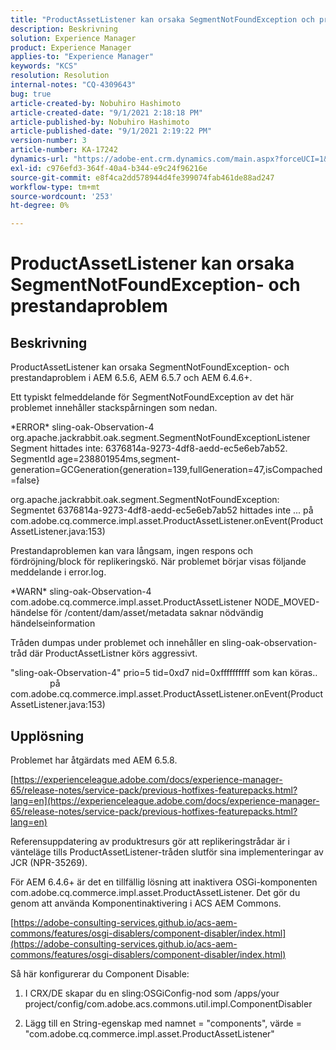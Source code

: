 ```yaml
---
title: "ProductAssetListener kan orsaka SegmentNotFoundException och prestandaproblem"
description: Beskrivning
solution: Experience Manager
product: Experience Manager
applies-to: "Experience Manager"
keywords: "KCS"
resolution: Resolution
internal-notes: "CQ-4309643"
bug: true
article-created-by: Nobuhiro Hashimoto
article-created-date: "9/1/2021 2:18:18 PM"
article-published-by: Nobuhiro Hashimoto
article-published-date: "9/1/2021 2:19:22 PM"
version-number: 3
article-number: KA-17242
dynamics-url: "https://adobe-ent.crm.dynamics.com/main.aspx?forceUCI=1&pagetype=entityrecord&etn=knowledgearticle&id=a27a3073-2f0b-ec11-b6e6-00224808dc0d"
exl-id: c976efd3-364f-40a4-b344-e9c24f96216e
source-git-commit: e8f4ca2dd578944d4fe399074fab461de88ad247
workflow-type: tm+mt
source-wordcount: '253'
ht-degree: 0%

---
```


# ProductAssetListener kan orsaka SegmentNotFoundException- och prestandaproblem

## Beskrivning


ProductAssetListener kan orsaka SegmentNotFoundException- och prestandaproblem i AEM 6.5.6, AEM 6.5.7 och AEM 6.4.6+.



Ett typiskt felmeddelande för SegmentNotFoundException av det här problemet innehåller stackspårningen som nedan.

\*ERROR\* sling-oak-Observation-4 org.apache.jackrabbit.oak.segment.SegmentNotFoundExceptionListener Segment hittades inte: 6376814a-9273-4df8-aedd-ec5e6eb7ab52. SegmentId age=238801954ms,segment-generation=GCGeneration{generation=139,fullGeneration=47,isCompached=false}

org.apache.jackrabbit.oak.segment.SegmentNotFoundException: Segmentet 6376814a-9273-4df8-aedd-ec5e6eb7ab52 hittades inte ... på com.adobe.cq.commerce.impl.asset.ProductAssetListener.onEvent(ProductAssetListener.java:153)



Prestandaproblemen kan vara långsam, ingen respons och fördröjning/block för replikeringskö. När problemet börjar visas följande meddelande i error.log.

\*WARN\* sling-oak-Observation-4 com.adobe.cq.commerce.impl.asset.ProductAssetListener NODE_MOVED-händelse för /content/dam/asset/metadata saknar nödvändig händelseinformation



Tråden dumpas under problemet och innehåller en sling-oak-observation-tråd där ProductAssetListner körs aggressivt.

&quot;sling-oak-Observation-4&quot; prio=5 tid=0xd7 nid=0xffffffffff som kan köras..                 på com.adobe.cq.commerce.impl.asset.ProductAssetListener.onEvent(ProductAssetListener.java:153)


## Upplösning


Problemet har åtgärdats med AEM 6.5.8.

[https://experienceleague.adobe.com/docs/experience-manager-65/release-notes/service-pack/previous-hotfixes-featurepacks.html?lang=en](https://experienceleague.adobe.com/docs/experience-manager-65/release-notes/service-pack/previous-hotfixes-featurepacks.html?lang=en)

Referensuppdatering av produktresurs gör att replikeringstrådar är i vänteläge tills ProductAssetListener-tråden slutför sina implementeringar av JCR (NPR-35269).



För AEM 6.4.6+ är det en tillfällig lösning att inaktivera OSGi-komponenten com.adobe.cq.commerce.impl.asset.ProductAssetListener. Det gör du genom att använda Komponentinaktivering i ACS AEM Commons.

[https://adobe-consulting-services.github.io/acs-aem-commons/features/osgi-disablers/component-disabler/index.html](https://adobe-consulting-services.github.io/acs-aem-commons/features/osgi-disablers/component-disabler/index.html)



Så här konfigurerar du Component Disable:

1. I CRX/DE skapar du en sling:OSGiConfig-nod som /apps/your project/config/com.adobe.acs.commons.util.impl.ComponentDisabler

2. Lägg till en String-egenskap med namnet = &quot;components&quot;, värde = &quot;com.adobe.cq.commerce.impl.asset.ProductAssetListener&quot;
